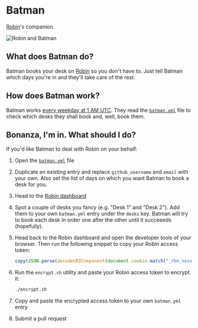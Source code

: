 # Batman

[Robin][1]'s companion.

![Robin and Batman](https://media.giphy.com/media/v1.Y2lkPTc5MGI3NjExYWFlNDA5NWUyMWU3MDllZTk4MTBiZjJjN2I4Zjk0NzQzMjYzZjIzNSZjdD1n/1485wMdlDLG7mg/giphy.gif)

## What does Batman do?

Batman books your desk on [Robin][1] so you don't have to. Just tell Batman which days you're
in and they'll take care of the rest.

## How does Batman work?

Batman works [every weekday at 1 AM UTC][2]. They read the [`batman.yml`][5] file to check
which desks they shall book and, well, book them.

## Bonanza, I'm in. What should I do?

If you'd like Batman to deal with Robin on your behalf:

1. Open the [`batman.yml`][3] file

2. Duplicate an existing entry and replace `github_username` and `email` with your own.
   Also set the list of days on which you want Batman to book a desk for you.

3. Head to the [Robin dashboard][4]

4. Spot a couple of desks you fancy (e.g. "Desk 1" and "Desk 2"). Add them to your own
   `batman.yml` entry under the `desks` key. Batman will try to book each desk in order
   one after the other until it succeeeds (hopefully).

5. Head back to the Robin dashboard and open the developer tools of your browser. Then
   run the following snippet to copy your Robin access token:
   ```js
   copy(JSON.parse(decodeURIComponent(document.cookie.match("_rbn_session=(.*?);")[1])).access_token)
   ```

6. Run the `encrypt.sh` utility and paste your Robin access token to encrypt it:
   ```bash
   ./encrypt.sh
   ```

7. Copy and paste the encrypted access token to your own `batman.yml` entry

8. Submit a pull request

[1]: https://robinpowered.com
[2]: .github/workflows/batman.yml
[3]: ../../edit/main/batman.yml
[4]: https://dashboard.robinpowered.com/
[5]: batman.yml
